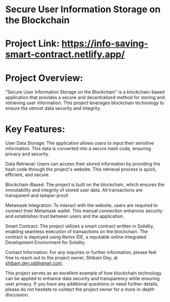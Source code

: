 # Secure User Information Storage on the Blockchain

# Project Link: https://info-saving-smart-contract.netlify.app/

# Project Overview:

"Secure User Information Storage on the Blockchain" is a blockchain-based application that provides a secure and decentralized method for storing and retrieving user information. This project leverages blockchain technology to ensure the utmost data security and integrity.

# Key Features:

User Data Storage: The application allows users to input their sensitive information. This data is converted into a secure hash code, ensuring privacy and security.

Data Retrieval: Users can access their stored information by providing the hash code through the project's website. This retrieval process is quick, efficient, and secure.

Blockchain-Based: The project is built on the blockchain, which ensures the immutability and integrity of stored user data. All transactions are transparent and tamper-proof.

Metamask Integration: To interact with the website, users are required to connect their Metamask wallet. This manual connection enhances security and establishes trust between users and the application.

Smart Contract: The project utilizes a smart contract written in Solidity, enabling seamless execution of transactions on the blockchain. The contract is deployed using Remix IDE, a reputable online Integrated Development Environment for Solidity.

Contact Information:
For any inquiries or further information, please feel free to reach out to the project owner, Shibam Dey, at shibam.dey.sd@gmail.com.

This project serves as an excellent example of how blockchain technology can be applied to enhance data security and transparency while ensuring user privacy. If you have any additional questions or need further details, please do not hesitate to contact the project owner for a more in-depth discussion.
